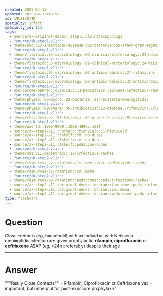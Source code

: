 ```yaml
---
created: 2025-04-13
updated: 2025-04-13T10:53
id: INCIIcOTTK
specialty: infect
specialty_id: 113
tags:
  - source/ak-original-decks::step-1::lolnotacop::bugs
  - "source/ak-step1-v11:": 
  - theme/b&b::13-infectious-disease::02-bacteria::05-other-gram-negatives
  - "source/ak-step1-v11:": 
  - theme/firstaid::03-microbiology::02-clinical-bacteriology::24-neisseria
  - "source/ak-step1-v11:": 
  - theme/firstaid::03-microbiology::02-clinical-bacteriology::24-neisseria::neisseria-meningitidis
  - "source/ak-step1-v11:": 
  - theme/firstaid::03-microbiology::07-antimicrobials::27-rifamycins
  - "source/ak-step1-v11:": 
  - theme/firstaid::03-microbiology::07-antimicrobials::32-antimicrobial-prophylaxis
  - "source/ak-step1-v11:": 
  - source/ome-banner::clinical::11-pediatrics::12-peds-infectious-rashes
  - "source/ak-step1-v11:": 
  - theme/physeo::06-micro::02-bacteria::21-neisseria-meningitidis
  - "source/ak-step1-v11:": 
  - theme/physeo::09-pharm::05-antibiotics::22-dapsone,-rifamycins,-clofazimine-(leprosy-drugs)
  - "source/ak-step1-v11:": 
  - theme/sketchymicro::01-bacteria::04-gram-(-)-cocci::02-neisseria-meningitidis
  - "source/ak-step1-v11:": 
  - theme/uworld::1000-9999::1000-1999::1004
  - source/ak-step1-v11::^other::^highyield::1-highyield
  - source/ak-step2-v11::!shelf::fm::no-dupes
  - source/ak-step2-v11::!shelf::im::no-dupes
  - source/ak-step2-v11::!shelf::peds::no-dupes
  - "source/ak-step2-v11:": 
  - theme/ome::11-pediatrics::12-infectious-rashes
  - "source/ak-step2-v11:": 
  - theme/resources-by-rotation::fm::ome::peds::infectious-rashes
  - "source/ak-step2-v11:": 
  - theme/resources-by-rotation::im::emma
  - "source/ak-step2-v11:": 
  - theme/resources-by-rotation::peds::ome::peds-infectious-rashes
  - source/ak-step2-v11::original-decks::dorian::fam::ome::peds::infectious-rashes
  - source/ak-step2-v11::original-decks::dorian::im::emma
  - source/ak-step2-v11::original-decks::dorian::peds::ome::peds-infectious-rashes"
type: flashcard
---
```


# Question
Close contacts (eg, household) with an individual with Neisseria meningitidis infection are given prophylactic **rifampin**, **ciprofloxacin** or **ceftriaxone** ASAP (eg, <24h preferably) despite their age

---

# Answer
"""Really Close Contacts"" = Rifampin, Ciprofloxacin or Ceftriaxone  vax = important, but unhelpful for post-exposure prophylaxis"
